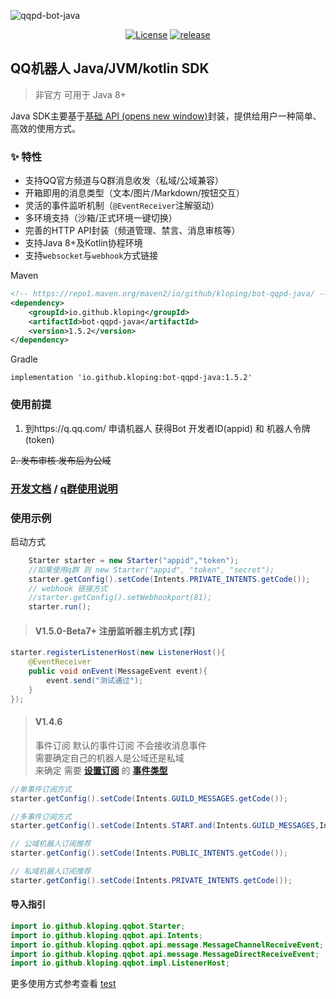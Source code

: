 ![qqpd-bot-java](https://socialify.git.ci/Kloping/qqpd-bot-java/image?description=1&descriptionEditable=QQ%E5%AE%98%E6%96%B9%E6%9C%BA%E5%99%A8%E4%BA%BA%20Java%2FJVM%2Fkotlin%20SDK%20QQ%20bot%20sdk%20qq%E6%9C%BA%E5%99%A8%E4%BA%BAsdk&font=Source%20Code%20Pro&forks=1&issues=1&language=1&name=1&owner=1&pattern=Overlapping%20Hexagons&pulls=1&stargazers=1&theme=Auto)

<p align="center">
    <a href="https://github.com/Kloping/qqpd-bot-java/blob/main/LICENSE"><img src="https://img.shields.io/github/license/Kloping/qqpd-bot-java" alt="License"></a>
    <a href="https://github.com/Kloping/qqpd-bot-java/releases"><img src="https://img.shields.io/github/v/release/Kloping/qqpd-bot-java?color=blueviolet&include_prereleases" alt="release"></a>
</p>

## QQ机器人 Java/JVM/kotlin SDK

> 非官方 可用于 Java 8+

Java SDK主要基于[基础 API (opens new window)](https://bot.q.qq.com/wiki/develop/api/)封装，提供给用户一种简单、高效的使用方式。

### ✨ 特性
- 支持QQ官方频道与Q群消息收发（私域/公域兼容）
- 开箱即用的消息类型（文本/图片/Markdown/按钮交互）
- 灵活的事件监听机制（`@EventReceiver`注解驱动）
- 多环境支持（沙箱/正式环境一键切换）
- 完善的HTTP API封装（频道管理、禁言、消息审核等）
- 支持Java 8+及Kotlin协程环境
- 支持`websocket`与`webhook`方式链接

Maven

```xml
<!-- https://repo1.maven.org/maven2/io/github/kloping/bot-qqpd-java/ -->
<dependency>
    <groupId>io.github.kloping</groupId>
    <artifactId>bot-qqpd-java</artifactId>
    <version>1.5.2</version>
</dependency>
```

Gradle
 
    implementation 'io.github.kloping:bot-qqpd-java:1.5.2'

### 使用前提

1. 到https://q.qq.com/ 申请机器人 获得Bot 开发者ID(appid) 和 机器人令牌(token)

~~2. 发布审核 发布后为公域~~

### [开发文档](./docs/readme.md) / [q群使用说明](./docs/v2.md)

### 使用示例

启动方式

```java 
    Starter starter = new Starter("appid","token");
    //如果使用q群 则 new Starter("appid", "token", "secret");
    starter.getConfig().setCode(Intents.PRIVATE_INTENTS.getCode());
    // webhook 链接方式
    //starter.getConfig().setWebhookport(81);
    starter.run();
```

> #### V1.5.0-Beta7+ 注册监听器主机方式 [荐]

```java
starter.registerListenerHost(new ListenerHost(){
    @EventReceiver
    public void onEvent(MessageEvent event){
        event.send("测试通过");
    }
});
```

> #### V1.4.6
> 事件订阅 默认的事件订阅 不会接收消息事件 <br>
> 需要确定自己的机器人是公域还是私域 <br>
> 来确定 需要 **[设置订阅](src/test/java/test_Intents.java)** 的 **[事件类型](src/main/java/io/github/kloping/qqbot/api/Intents.java)**
```java
//单事件订阅方式
starter.getConfig().setCode(Intents.GUILD_MESSAGES.getCode());

//多事件订阅方式
starter.getConfig().setCode(Intents.START.and(Intents.GUILD_MESSAGES,Intents.DIRECT_MESSAGE));

// 公域机器人订阅推荐
starter.getConfig().setCode(Intents.PUBLIC_INTENTS.getCode());

// 私域机器人订阅推荐
starter.getConfig().setCode(Intents.PRIVATE_INTENTS.getCode());
```

#### 导入指引

```java
import io.github.kloping.qqbot.Starter;
import io.github.kloping.qqbot.api.Intents;
import io.github.kloping.qqbot.api.message.MessageChannelReceiveEvent;
import io.github.kloping.qqbot.api.message.MessageDirectReceiveEvent;
import io.github.kloping.qqbot.impl.ListenerHost;
```

更多使用方式参考查看 [test](./src/test/java)
